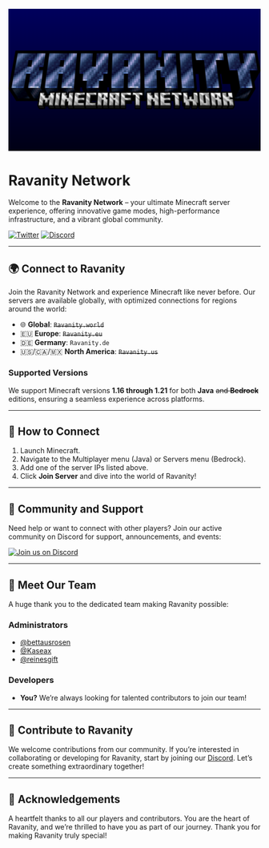 ![Ravanity-Header](https://github.com/Ravanity/.github/blob/main/images/background.png)

# Ravanity Network

Welcome to the **Ravanity Network** – your ultimate Minecraft server experience, offering innovative game modes, high-performance infrastructure, and a vibrant global community.

[![Twitter](https://img.shields.io/twitter/follow/ravanitynetwork?color=%231DA1F2&logo=twitter&style=for-the-badge)](https://twitter.com/ravanitynetwork)
[![Discord](https://img.shields.io/discord/986331108331384832?label=Discord&logo=discord&style=for-the-badge&logoColor=7289DA)](https://discord.gg/ravanity)

---

## 🌍 Connect to Ravanity

Join the Ravanity Network and experience Minecraft like never before. Our servers are available globally, with optimized connections for regions around the world:

- 🌐 **Global**: ~~`Ravanity.world`~~
- 🇪🇺 **Europe**: ~~`Ravanity.eu`~~
- 🇩🇪 **Germany**: `Ravanity.de`
- 🇺🇸/🇨🇦/🇲🇽 **North America**: ~~`Ravanity.us`~~

### Supported Versions
We support Minecraft versions **1.16 through 1.21** for both **Java** ~~and **Bedrock**~~ editions, ensuring a seamless experience across platforms.

---

## 🚀 How to Connect

1. Launch Minecraft.
2. Navigate to the Multiplayer menu (Java) or Servers menu (Bedrock).
3. Add one of the server IPs listed above.
4. Click **Join Server** and dive into the world of Ravanity!

---

## 💬 Community and Support

Need help or want to connect with other players? Join our active community on Discord for support, announcements, and events:

[![Join us on Discord](https://img.shields.io/discord/986331108331384832?label=Join%20our%20Discord&logo=discord&style=for-the-badge)](https://discord.gg/ravanity)

---

## 👥 Meet Our Team

A huge thank you to the dedicated team making Ravanity possible:

### Administrators
- [@bettausrosen](https://github.com/bettausrosen)
- [@Kaseax](https://github.com/Kaseax)
- [@reinesgift](https://github.com/reinesgiftt)

### Developers
- **You?** We’re always looking for talented contributors to join our team! 

---

## 🤝 Contribute to Ravanity

We welcome contributions from our community. If you’re interested in collaborating or developing for Ravanity, start by joining our [Discord](https://discord.gg/hyaGYvz9Sz). Let’s create something extraordinary together!

---

## 🎉 Acknowledgements

A heartfelt thanks to all our players and contributors. You are the heart of Ravanity, and we’re thrilled to have you as part of our journey. Thank you for making Ravanity truly special!
